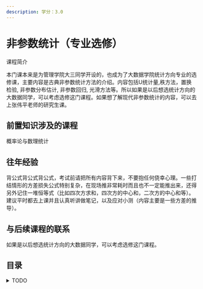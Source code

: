 ```yaml
---
description: 学分：3.0
---
```


# 非参数统计（专业选修）

课程简介

本门课本来是为管理学院大三同学开设的，也成为了大数据学院统计方向专业的选修课，主要内容是古典非参数统计方法的介绍。内容包括U统计量,秩方法，置换检验, 非参数分布估计, 非参数回归, 光滑方法等。所以如果是以后想选统计方向的大数据同学，可以考虑选修这门课程。如果想了解现代非参数统计的内容，可以去上张伟平老师的研究生课。

## 前置知识涉及的课程

概率论与数理统计

## 往年经验

背公式背公式背公式，考试前请把所有内容背下来，不要抱任何侥幸心理。一些打结情形的方差损失公式特别复杂，在现场推非常耗时而且也不一定能推出来，还得另外记住一堆恒等式（比如四次方求和，四次方的中心和，二次方的中心和等）。建议平时都去上课并且认真听讲做笔记，以及应对小测（内容主要是一些方差的推导）。

## 与后续课程的联系

如果是以后想选统计方向的大数据同学，可以考虑选修这门课程。

## 目录

<details>

<summary>TODO</summary>



</details>

